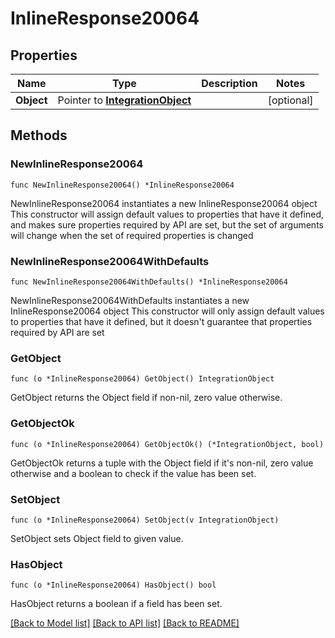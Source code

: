 # InlineResponse20064

## Properties

Name | Type | Description | Notes
------------ | ------------- | ------------- | -------------
**Object** | Pointer to [**IntegrationObject**](integrationObject.md) |  | [optional] 

## Methods

### NewInlineResponse20064

`func NewInlineResponse20064() *InlineResponse20064`

NewInlineResponse20064 instantiates a new InlineResponse20064 object
This constructor will assign default values to properties that have it defined,
and makes sure properties required by API are set, but the set of arguments
will change when the set of required properties is changed

### NewInlineResponse20064WithDefaults

`func NewInlineResponse20064WithDefaults() *InlineResponse20064`

NewInlineResponse20064WithDefaults instantiates a new InlineResponse20064 object
This constructor will only assign default values to properties that have it defined,
but it doesn't guarantee that properties required by API are set

### GetObject

`func (o *InlineResponse20064) GetObject() IntegrationObject`

GetObject returns the Object field if non-nil, zero value otherwise.

### GetObjectOk

`func (o *InlineResponse20064) GetObjectOk() (*IntegrationObject, bool)`

GetObjectOk returns a tuple with the Object field if it's non-nil, zero value otherwise
and a boolean to check if the value has been set.

### SetObject

`func (o *InlineResponse20064) SetObject(v IntegrationObject)`

SetObject sets Object field to given value.

### HasObject

`func (o *InlineResponse20064) HasObject() bool`

HasObject returns a boolean if a field has been set.


[[Back to Model list]](../README.md#documentation-for-models) [[Back to API list]](../README.md#documentation-for-api-endpoints) [[Back to README]](../README.md)



